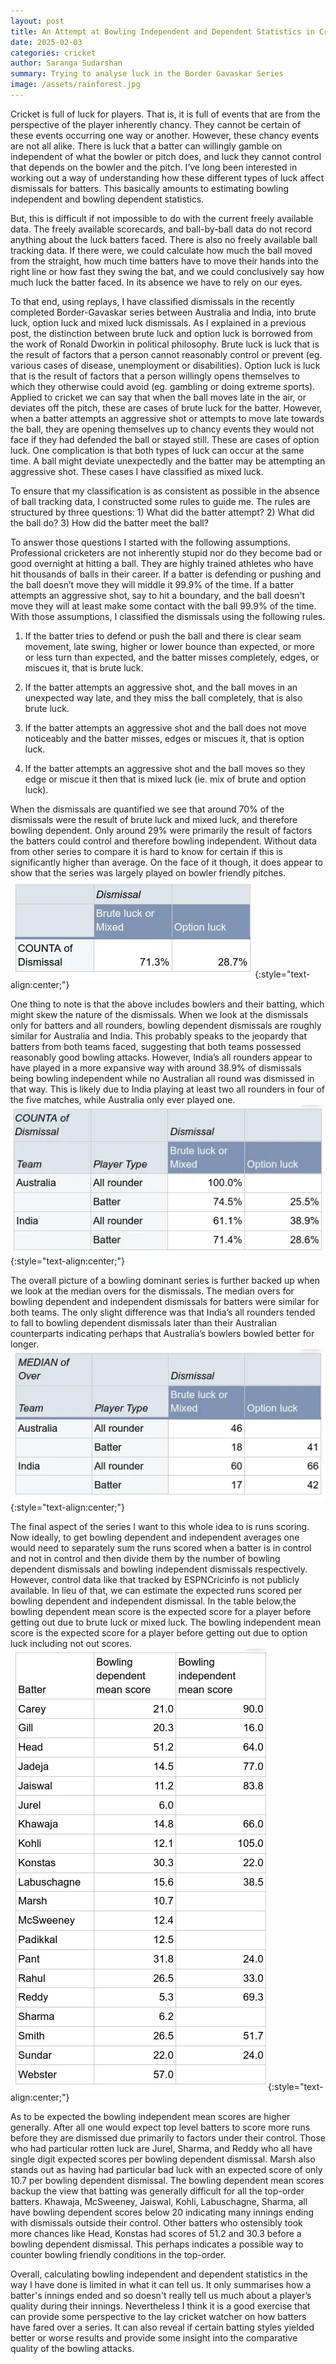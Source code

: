 ```yaml
---
layout: post
title: An Attempt at Bowling Independent and Dependent Statistics in Cricket
date: 2025-02-03
categories: cricket
author: Saranga Sudarshan
summary: Trying to analyse luck in the Border Gavaskar Series
image: /assets/rainforest.jpg
---
```

Cricket is full of luck for players. That is, it is full of events that are from the perspective of the player inherently chancy. They cannot be certain of these events occurring one way or another. However, these chancy events are not all alike. There is luck that a batter can willingly gamble on independent of what the bowler or pitch does, and luck they cannot control that depends on the bowler and the pitch. I’ve long been interested in working out a way of understanding how these different types of luck affect dismissals for batters. This basically amounts to estimating bowling independent and bowling dependent statistics.

But, this is difficult if not impossible to do with the current freely available data. The freely available scorecards, and ball-by-ball data do not record anything about the luck batters faced. There is also no freely available ball tracking data. If there were, we could calculate how much the ball moved from the straight, how much time batters have to move their hands into the right line or how fast they swing the bat, and we could conclusively say how much luck the batter faced. In its absence we have to rely on our eyes.

To that end, using replays, I have classified dismissals in the recently completed Border-Gavaskar series between Australia and India, into brute luck, option luck and mixed luck dismissals. As I explained in a previous post, the distinction between brute luck and option luck is borrowed from the work of Ronald Dworkin in political philosophy. Brute luck is luck that is the result of factors that a person cannot reasonably control or prevent (eg. various cases of disease, unemployment or disabilities). Option luck is luck that is the result of factors that a person willingly opens themselves to which they otherwise could avoid (eg. gambling or doing extreme sports). Applied to cricket we can say that when the ball moves late in the air, or deviates off the pitch, these are cases of brute luck for the batter. However, when a batter attempts an aggressive shot or attempts to move late towards the ball, they are opening themselves up to chancy events they would not face if they had defended the ball or stayed still. These are cases of option luck. One complication is that both types of luck can occur at the same time. A ball might deviate unexpectedly and the batter may be attempting an aggressive shot. These cases I have classified as mixed luck.

To ensure that my classification is as consistent as possible in the absence of ball tracking data, I constructed some rules to guide me. The rules are structured by three questions: 1) What did the batter attempt? 2) What did the ball do? 3) How did the batter meet the ball?

To answer those questions I started with the following assumptions. Professional cricketers are not inherently stupid nor do they become bad or good overnight at hitting a ball. They are highly trained athletes who have hit thousands of balls in their career. If a batter is defending or pushing and the ball doesn’t move they will middle it 99.9% of the time. If a batter attempts an aggressive shot, say to hit a boundary, and the ball doesn't move they will at least make some contact with the ball 99.9% of the time. With those assumptions, I classified the dismissals using the following rules.

1. If the batter tries to defend or push the ball and there is clear seam movement, late swing, higher or lower bounce than expected, or more or less turn than expected, and the batter misses completely, edges, or miscues it, that is brute luck.

2. If the batter attempts an aggressive shot, and the ball moves in an unexpected way late, and they miss the ball completely, that is also brute luck.

3. If the batter attempts an aggressive shot and the ball does not move noticeably and the batter misses, edges or miscues it, that is option luck.

4. If the batter attempts an aggressive shot and the ball moves so they edge or miscue it then that is mixed luck (ie. mix of brute and option luck).

When the dismissals are quantified we see that around 70% of the dismissals were the result of brute luck and mixed luck, and therefore bowling dependent. Only around 29% were primarily the result of factors the batters could control and therefore bowling independent. Without data from other series to compare it is hard to know for certain if this is significantly higher than average. On the face of it though, it does appear to show that the series was largely played on bowler friendly pitches.
![table1](/assets/table1.png){:style="text-align:center;"}

One thing to note is that the above includes bowlers and their batting, which might skew the nature of the dismissals. When we look at the dismissals only for batters and all rounders, bowling dependent dismissals are roughly similar for Australia and India. This probably speaks to the jeopardy that batters from both teams faced, suggesting that both teams possessed reasonably good bowling attacks. However, India’s all rounders appear to have played in a more expansive way with around 38.9% of dismissals being bowling independent while no Australian all round was dismissed in that way. This is likely due to India playing at least two all rounders in four of the five matches, while Australia only ever played one.
![table1](/assets/table2.png){:style="text-align:center;"}

The overall picture of a bowling dominant series is further backed up when we look at the median overs for the dismissals. The median overs for bowling dependent and independent dismissals for batters were similar for both teams. The only slight difference was that India’s all rounders tended to fall to bowling dependent dismissals later than their Australian counterparts indicating perhaps that Australia’s bowlers bowled better for longer.
![table1](/assets/table3.png){:style="text-align:center;"}

The final aspect of the series I want to this whole idea to is runs scoring. Now ideally, to get bowling dependent and independent averages one would need to separately sum the runs scored when a batter is in control and not in control and then divide them by the number of bowling dependent dismissals and bowling independent dismissals respectively. However, control data like that tracked by ESPNCricinfo is not publicly available. In lieu of that, we can estimate the expected runs scored per bowling dependent and independent dismissal. In the table below,the bowling dependent mean score is the expected score for a player before getting out due to brute luck or mixed luck. The bowling independent mean score is the expected score for a player before getting out due to option luck including not out scores.
![table1](/assets/table4.png){:style="text-align:center;"}

As to be expected the bowling independent mean scores are higher generally. After all one would expect top level batters to score more runs before they are dismissed due primarily to factors under their control. Those who had particular rotten luck are Jurel, Sharma, and Reddy who all have single digit expected scores per bowling dependent dismissal. Marsh also stands out as having had particular bad luck with an expected score of only 10.7 per bowling dependent dismissal. The bowling dependent mean scores backup the view that batting was generally difficult for all the top-order batters. Khawaja, McSweeney, Jaiswal, Kohli, Labuschagne, Sharma, all have bowling dependent scores below 20 indicating many innings ending with dismissals outside their control. Other batters who ostensibly took more chances like Head, Konstas had scores of 51.2 and 30.3 before a bowling dependent dismissal. This perhaps indicates a possible way to counter bowling friendly conditions in the top-order.

Overall, calculating bowling independent and dependent statistics in the way I have done is limited in what it can tell us. It only summarises how a batter's innings ended and so doesn't really tell us much about a player’s quality during their innings. Nevertheless I think it is a good exercise that can provide some perspective to the lay cricket watcher on how batters have fared over a series. It can also reveal if certain batting styles yielded better or worse results and provide some insight into the comparative quality of the bowling attacks.
